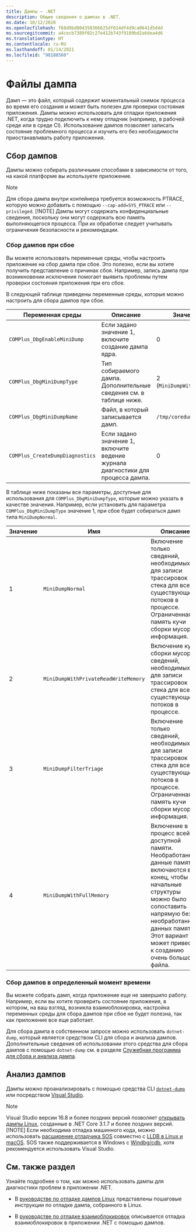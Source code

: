 ```yaml
---
title: Дампы — .NET
description: Общие сведения о дампах в .NET.
ms.date: 10/12/2020
ms.openlocfilehash: f68d9bd804350366625df014df4d9ca0641d5d4d
ms.sourcegitcommit: a4cecb7389f02c27e412b743f9189bd2a6dea4d6
ms.translationtype: HT
ms.contentlocale: ru-RU
ms.lasthandoff: 01/14/2021
ms.locfileid: "98188560"
---
```

# <a name="dumps"></a>Файлы дампа

Дамп — это файл, который содержит моментальный снимок процесса во время его создания и может быть полезен для проверки состояния приложения. Дампы можно использовать для отладки приложения .NET, когда трудно подключить к нему отладчик (например, в рабочей среде или в среде CI). Использование дампов позволяет записать состояние проблемного процесса и изучить его без необходимости приостанавливать работу приложения.

## <a name="collect-dumps"></a>Сбор дампов

Дампы можно собирать различными способами в зависимости от того, на какой платформе вы используете приложение.

> [!NOTE]
> Для сбора дампа внутри контейнера требуется возможность PTRACE, которую можно добавить с помощью `--cap-add=SYS_PTRACE` или `--privileged`.
> [!NOTE]
> Дампы могут содержать конфиденциальные сведения, поскольку они могут содержать всю память выполняющегося процесса. При их обработке следует учитывать ограничения безопасности и рекомендации.

### <a name="collecting-dumps-on-crash"></a>Сбор дампов при сбое

Вы можете использовать переменные среды, чтобы настроить приложение на сбор дампа при сбое. Это полезно, если вы хотите получить представление о причинах сбоя. Например, запись дампа при возникновении исключения помогает выявить проблемы путем проверки состояния приложения при его сбое.

В следующей таблице приведены переменные среды, которые можно настроить для сбора дампов при сбое.

|Переменная среды|Описание|Значение по умолчанию|
|-------|---------|---|
|`COMPlus_DbgEnableMiniDump`|Если задано значение 1, включите создание дампа ядра.|0|
|`COMPlus_DbgMiniDumpType`|Тип собираемого дампа. Дополнительные сведения см. в таблице ниже.|2 (`MiniDumpWithPrivateReadWriteMemory`)|
|`COMPlus_DbgMiniDumpName`|Файл, в который записывается дамп.|`/tmp/coredump.<pid>`|
|`COMPlus_CreateDumpDiagnostics`|Если задано значение 1, включите ведение журнала диагностики для процесса дампа.|0|

В таблице ниже показаны все параметры, доступные для использования для `COMPlus_DbgMiniDumpType`, которые можно указать в качестве значения. Например, если установить для параметра `COMPlus_DbgMiniDumpType` значение 1, при сбое будет собираться дамп типа `MiniDumpNormal`.

|Значение|Имя|Описание|
|-----|----|-----------|
|1|`MiniDumpNormal`|Включение только сведений, необходимых для записи трассировок стека для всех существующих потоков в процессе. Ограниченная память кучи сборки мусора и информация.|
|2|`MiniDumpWithPrivateReadWriteMemory`|Включение кучи сборки мусора и сведений, необходимых для записи трассировок стека для всех существующих потоков в процессе.|
|3|`MiniDumpFilterTriage`|Включение только сведений, необходимых для записи трассировок стека для всех существующих потоков в процессе. Ограниченная память кучи сборки мусора и информация.|
|4|`MiniDumpWithFullMemory`|Включение в процесс всей доступной памяти. Необработанные данные памяти включаются в конец, чтобы начальные структуры можно было сопоставить напрямую без необработанных данных памяти. Этот вариант может привести к созданию очень большого файла.|

### <a name="collecting-dumps-at-specific-point-in-time"></a>Сбор дампов в определенный момент времени

Вы можете собрать дамп, когда приложение еще не завершило работу. Например, если вы хотите проверить состояние приложения, в котором, на ваш взгляд, возникла взаимоблокировка, настройка переменных среды для сбора дампов при сбое не будет полезна, так как приложение все еще работает.

Для сбора дампа в собственном запросе можно использовать `dotnet-dump`, который является средством CLI для сбора и анализа дампов. Дополнительные сведения об использовании этого средства для сбора дампов с помощью `dotnet-dump` см. в разделе [Служебная программа для сбора и анализа дампа](dotnet-dump.md).

## <a name="analyze-dumps"></a>Анализ дампов

Дампы можно проанализировать с помощью средства CLI [`dotnet-dump`](dotnet-dump.md) или посредством [Visual Studio](/visualstudio/debugger/using-dump-files).

> [!NOTE]
> Visual Studio версии 16.8 и более поздних версий позволяет [открывать дампы Linux](https://devblogs.microsoft.com/visualstudio/linux-managed-memory-dump-debugging/), созданные в .NET Core 3.1.7 и более поздних версий.  
> [!NOTE]
> Если необходима отладка машинного кода, можно использовать [расширение отладчика SOS](sos-debugging-extension.md) совместно с [LLDB в Linux и macOS](debug-linux-dumps.md#analyze-dumps-on-linux). SOS также поддерживается в Windows c [Windbg/cdb](/windows-hardware/drivers/debugger/debugger-download-tools), хотя рекомендуется использовать Visual Studio.

## <a name="see-also"></a>См. также раздел

Узнайте подробнее о том, как можно использовать дампы для диагностики проблем в приложении .NET.

* В [руководстве по отладке дампов Linux](debug-linux-dumps.md) представлены пошаговые инструкции по отладке дампа, собранного в Linux.

* В [руководстве по отладке взаимоблокировок](debug-deadlock.md) описывается отладка взаимоблокировок в приложении .NET с помощью дампов.
